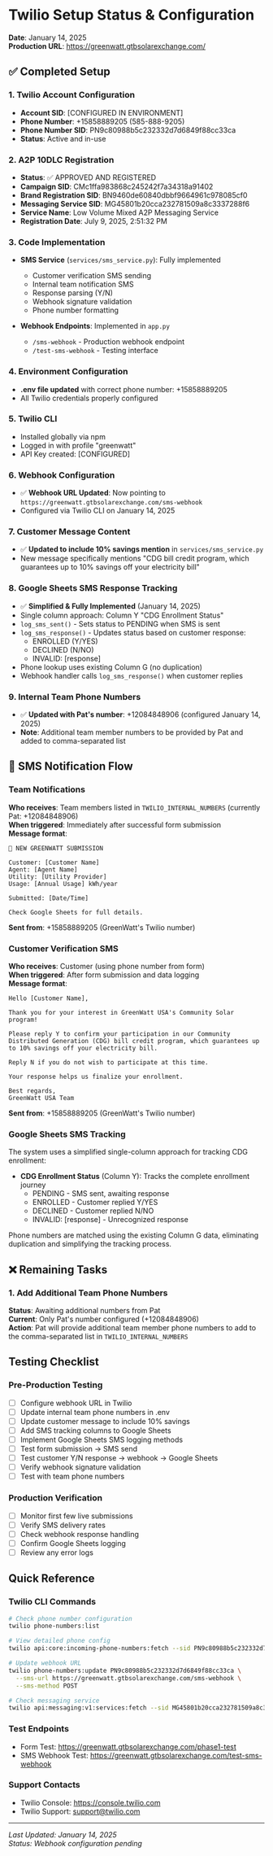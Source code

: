 # Twilio Setup Status & Configuration

**Date**: January 14, 2025  
**Production URL**: https://greenwatt.gtbsolarexchange.com/

## ✅ Completed Setup

### 1. Twilio Account Configuration
- **Account SID**: [CONFIGURED IN ENVIRONMENT]
- **Phone Number**: +15858889205 (585-888-9205)
- **Phone Number SID**: PN9c80988b5c232332d7d6849f88cc33ca
- **Status**: Active and in-use

### 2. A2P 10DLC Registration
- **Status**: ✅ APPROVED AND REGISTERED
- **Campaign SID**: CMc1ffa983868c245242f7a34318a91402
- **Brand Registration SID**: BN9460de60840dbbf9664961c978085cf0
- **Messaging Service SID**: MG45801b20cca232781509a8c3337288f6
- **Service Name**: Low Volume Mixed A2P Messaging Service
- **Registration Date**: July 9, 2025, 2:51:32 PM

### 3. Code Implementation
- **SMS Service** (`services/sms_service.py`): Fully implemented
  - Customer verification SMS sending
  - Internal team notification SMS
  - Response parsing (Y/N)
  - Webhook signature validation
  - Phone number formatting

- **Webhook Endpoints**: Implemented in `app.py`
  - `/sms-webhook` - Production webhook endpoint
  - `/test-sms-webhook` - Testing interface

### 4. Environment Configuration
- **.env file updated** with correct phone number: +15858889205
- All Twilio credentials properly configured

### 5. Twilio CLI
- Installed globally via npm
- Logged in with profile "greenwatt"
- API Key created: [CONFIGURED]

### 6. Webhook Configuration
- ✅ **Webhook URL Updated**: Now pointing to `https://greenwatt.gtbsolarexchange.com/sms-webhook`
- Configured via Twilio CLI on January 14, 2025

### 7. Customer Message Content
- ✅ **Updated to include 10% savings mention** in `services/sms_service.py`
- New message specifically mentions "CDG bill credit program, which guarantees up to 10% savings off your electricity bill"

### 8. Google Sheets SMS Response Tracking
- ✅ **Simplified & Fully Implemented** (January 14, 2025)
- Single column approach: Column Y "CDG Enrollment Status"
- `log_sms_sent()` - Sets status to PENDING when SMS is sent
- `log_sms_response()` - Updates status based on customer response:
  - ENROLLED (Y/YES)
  - DECLINED (N/NO)
  - INVALID: [response]
- Phone lookup uses existing Column G (no duplication)
- Webhook handler calls `log_sms_response()` when customer replies

### 9. Internal Team Phone Numbers
- ✅ **Updated with Pat's number**: +12084848906 (configured January 14, 2025)
- **Note**: Additional team member numbers to be provided by Pat and added to comma-separated list

## 📱 SMS Notification Flow

### Team Notifications
**Who receives**: Team members listed in `TWILIO_INTERNAL_NUMBERS` (currently Pat: +12084848906)  
**When triggered**: Immediately after successful form submission  
**Message format**:
```
🌱 NEW GREENWATT SUBMISSION

Customer: [Customer Name]
Agent: [Agent Name]
Utility: [Utility Provider]
Usage: [Annual Usage] kWh/year

Submitted: [Date/Time]

Check Google Sheets for full details.
```
**Sent from**: +15858889205 (GreenWatt's Twilio number)

### Customer Verification SMS
**Who receives**: Customer (using phone number from form)  
**When triggered**: After form submission and data logging  
**Message format**:
```
Hello [Customer Name],

Thank you for your interest in GreenWatt USA's Community Solar program!

Please reply Y to confirm your participation in our Community Distributed Generation (CDG) bill credit program, which guarantees up to 10% savings off your electricity bill.

Reply N if you do not wish to participate at this time.

Your response helps us finalize your enrollment.

Best regards,
GreenWatt USA Team
```
**Sent from**: +15858889205 (GreenWatt's Twilio number)

### Google Sheets SMS Tracking
The system uses a simplified single-column approach for tracking CDG enrollment:

- **CDG Enrollment Status** (Column Y): Tracks the complete enrollment journey
  - PENDING - SMS sent, awaiting response
  - ENROLLED - Customer replied Y/YES
  - DECLINED - Customer replied N/NO
  - INVALID: [response] - Unrecognized response

Phone numbers are matched using the existing Column G data, eliminating duplication and simplifying the tracking process.

## ❌ Remaining Tasks

### 1. Add Additional Team Phone Numbers
**Status**: Awaiting additional numbers from Pat  
**Current**: Only Pat's number configured (+12084848906)  
**Action**: Pat will provide additional team member phone numbers to add to the comma-separated list in `TWILIO_INTERNAL_NUMBERS`

## Testing Checklist

### Pre-Production Testing
- [ ] Configure webhook URL in Twilio
- [ ] Update internal team phone numbers in .env
- [ ] Update customer message to include 10% savings
- [ ] Add SMS tracking columns to Google Sheets
- [ ] Implement Google Sheets SMS logging methods
- [ ] Test form submission → SMS send
- [ ] Test customer Y/N response → webhook → Google Sheets
- [ ] Verify webhook signature validation
- [ ] Test with team phone numbers

### Production Verification
- [ ] Monitor first few live submissions
- [ ] Verify SMS delivery rates
- [ ] Check webhook response handling
- [ ] Confirm Google Sheets logging
- [ ] Review any error logs

## Quick Reference

### Twilio CLI Commands
```bash
# Check phone number configuration
twilio phone-numbers:list

# View detailed phone config
twilio api:core:incoming-phone-numbers:fetch --sid PN9c80988b5c232332d7d6849f88cc33ca -o json

# Update webhook URL
twilio phone-numbers:update PN9c80988b5c232332d7d6849f88cc33ca \
  --sms-url https://greenwatt.gtbsolarexchange.com/sms-webhook \
  --sms-method POST

# Check messaging service
twilio api:messaging:v1:services:fetch --sid MG45801b20cca232781509a8c3337288f6 -o json
```

### Test Endpoints
- Form Test: https://greenwatt.gtbsolarexchange.com/phase1-test
- SMS Webhook Test: https://greenwatt.gtbsolarexchange.com/test-sms-webhook

### Support Contacts
- Twilio Console: https://console.twilio.com
- Twilio Support: support@twilio.com

---

*Last Updated: January 14, 2025*  
*Status: Webhook configuration pending*